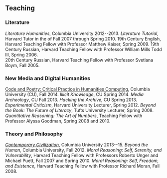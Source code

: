 ## Teaching

### Literature

*Literature Humanities*, Columbia University 2012--2013. 
*Literature Tutorial*, Harvard Tutor in the of Fall 2007 through Spring 2010. 
19th Century English, Harvard Teaching Fellow with Professor Matthew Kaiser, Spring 2009. 
19th Century Russian, Harvard Teaching Fellow with Professor William Mills Todd III, Spring 2006.  
20th Century Russian, Harvard Teaching Fellow with Professor Svetlana Boym, Fall 2005.  

### New Media and Digital Humanities

[Code and Poetry: Critical Practice in Humanities Computing](https://docs.google.com/document/d/1twsaYAkqC1ReeUGxZcvWNmSRPj0KI611l6UCIvhfEyw/edit?usp=sharing), Columbia University (CU), Fall 2014.
*Illicit Knowledge*, CU Spring 2014. *Media Archeology*, CU Fall 2013. 
*Hacking the Archive*, CU Spring 2013. 
*Experimental Criticism*, Harvard University Lecturer, Spring 2012. 
*Beyond the Book: The Future of Literacy*, Tufts University Lecturer, Spring 2008. 
*Quantitative Reasoning: The Art of Numbers*, Teaching Fellow with Professor Alyssa Goodman, Spring 2008 and 2010.

### Theory and Philosophy

[*Contemporary Civilization*](https://github.com/denten/courses/tree/master/conciv), Columbia University 2013--15. 
*Beyond the Human*, Columbia University, Fall 2012. 
*Moral Reasoning: Self, Serenity, and Vulnerability*, Harvard Teaching Fellow with Professors Roberto Unger and Michael Puett, Fall 2007 and Spring 2010. 
*Moral Reasoning: Self, Freedom, and Existence*, Harvard Teaching Fellow with Professor Richard Moran, Fall 2008.

